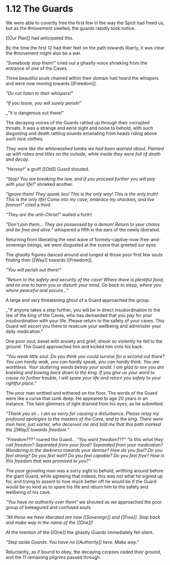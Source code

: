 # 1.12 The Guards
We were able to covertly free the first few in the way the Spirit had freed us, but as the #movement swelled, the guards rapidly took notice. 

[[Our Plan]] had anticipated this. 

By the time the first 12 had their feet on the path towards liberty, it was clear the #movement might also be a war. 

_"Somebody stop them!"_ cried out a ghastly voice shrieking from the entrance of one of the Caves. 

Three beautiful souls chained within their domain had heard the whispers and were now moving towards [[Freedom]]. 

_"Do not listen to their whispers!"_

_"If you leave, you will surely perish!"_

_"It is dangerous out there!"

The decaying voices of the Guards rattled up through their corrupted throats. It was a strange and eerie sight and noise to behold, with such disgusting and death rattling sounds emanating from heads riding above such nice clothes. 

_They were like the whitewashed tombs we had been warned about. Painted up with robes and titles on the outside, while inside they were full of death and decay._

_"Heresy!"_ a gruff [[Old]] Guard shouted. 

_"Stop! You are breaking the law, and if you proceed further you will pay with your life!"_ shrieked another. 

_"Ignore them! They speak lies! This is the only way! This is the only truth! This is the only life! Come into my cave, embrace my shackles, and live forever!"_ cried a third. 

_"They are the anti-Christ!"_ wailed a forth! 

_"Don't join them... They are possessed by a demon! Return to your chains and be free and alive."_ whispered a fifth in the ears of the newly liberated. 

Returning from liberating the next wave of formely-captive-now-free-and-sovereign beings, we were disgusted at the scene that greeted our eyes. 

The ghastly figures danced around and lunged at those poor first few souls finding their [[Way]] towards [[Freedom]]. 

_"You will perish out there!"_

_"Return to the safety and security of the cave! Where there is plentiful food, and no one to harm you or disturb your mind. Go back to sleep, where you where peaceful and secure..."_

A large and very threatening ghoul of a Guard approached the group. 

_"If anyone takes a step further, you will be in direct insubordination to the law of the king of the Caves, who has demanded that you pay for your insubordination with your life. Please return to the safety of your caves. This Guard will escort you there to resecure your wellbeing and administer your daily medication." 

One poor soul, beset with anxiety and grief, shook so violently he fell to the ground. The Guard approached him and kicked him onto his back. 

_"You weak little soul. Do you think you could survive for a second out there? You can hardly walk, you can hardly speak, you can hardly think. You are worthless. Your stuttering words betray your sould. I am glad to see you are kneeling and bowing back down to the king. If you give us your word to cause no further trouble, I will spare your life and return you safely to your rightful place."_

The poor man writhed and withered on the floor. The words of the Guard were like a curse that sunk deep. He appeared to age 20 years in an instance. The faint glimmers of light drained from his eyes, as he submitted. 

_"Thank you sir... I am so sorry for causing a disturbance. Please relay my profound apologies to the masters of the Cave, and to the king. There were men here, just earlier, who deceived me and told me that this path marked the [[Way]] towards freedom."_

_"Freedom???"_ roared the Guard... _"You want freedom???"_ _"Is this what they call freedom? Separated from your food? Separated from your medication? Wandering in the darkness towards your demise? How do you feel? Do you feel strong? Do you feel well? Do you feel capable? Do you feel free? How is this freedom that was promised to you?"_

The poor groveling man was a sorry sight to behold, writhing around before the giant Guard, while agreeing that indeed, this was not what he signed up for, and trying to assent to how much better off he would be if the Guard would be so kind as to spare his life and return him to the safety and wellbeing of his cave. 



_"You have no authority over them"_ we shouted as we approached the poor group of beleagured and confused souls. 

_"All those we have liberated are now [[Sovereign]] and [[Free]]. Step back and make way in the name of the [[One]]!_

At the mention of the [[One]] the ghastly Guards immediately fell silent. 

_"Step aside Guards. You have no [[Authority]] here. Make way."_

Reluctantly, as if bound to obey, the decaying corpses ceded their ground, and the 11 remaining pilgrims passed through. 
